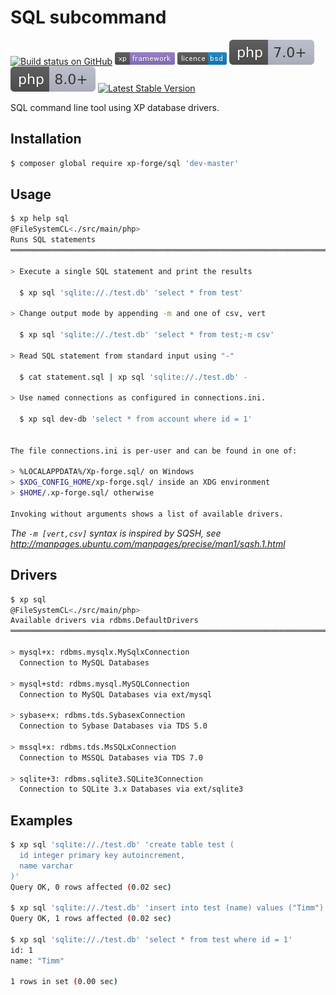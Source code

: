 SQL subcommand
==============

[![Build status on GitHub](https://github.com/xp-forge/sql/workflows/Tests/badge.svg)](https://github.com/xp-forge/sql/actions)
[![XP Framework Module](https://raw.githubusercontent.com/xp-framework/web/master/static/xp-framework-badge.png)](https://github.com/xp-framework/core)
[![BSD Licence](https://raw.githubusercontent.com/xp-framework/web/master/static/licence-bsd.png)](https://github.com/xp-framework/core/blob/master/LICENCE.md)
[![Requires PHP 7.0+](https://raw.githubusercontent.com/xp-framework/web/master/static/php-7_0plus.svg)](http://php.net/)
[![Supports PHP 8.0+](https://raw.githubusercontent.com/xp-framework/web/master/static/php-8_0plus.svg)](http://php.net/)
[![Latest Stable Version](https://poser.pugx.org/xp-forge/sql/version.png)](https://packagist.org/packages/xp-forge/sql)

SQL command line tool using XP database drivers.

## Installation

```bash
$ composer global require xp-forge/sql 'dev-master'
```

## Usage
```bash
$ xp help sql
@FileSystemCL<./src/main/php>
Runs SQL statements
════════════════════════════════════════════════════════════════════════

> Execute a single SQL statement and print the results

  $ xp sql 'sqlite://./test.db' 'select * from test'

> Change output mode by appending -m and one of csv, vert

  $ xp sql 'sqlite://./test.db' 'select * from test;-m csv'

> Read SQL statement from standard input using "-"

  $ cat statement.sql | xp sql 'sqlite://./test.db' -

> Use named connections as configured in connections.ini.

  $ xp sql dev-db 'select * from account where id = 1'


The file connections.ini is per-user and can be found in one of:

> %LOCALAPPDATA%/Xp-forge.sql/ on Windows
> $XDG_CONFIG_HOME/xp-forge.sql/ inside an XDG environment
> $HOME/.xp-forge.sql/ otherwise

Invoking without arguments shows a list of available drivers.
```

*The `-m [vert,csv]` syntax is inspired by SQSH, see http://manpages.ubuntu.com/manpages/precise/man1/sqsh.1.html*

## Drivers

```bash
$ xp sql
@FileSystemCL<./src/main/php>
Available drivers via rdbms.DefaultDrivers
════════════════════════════════════════════════════════════════════════

> mysql+x: rdbms.mysqlx.MySqlxConnection
  Connection to MySQL Databases

> mysql+std: rdbms.mysql.MySQLConnection
  Connection to MySQL Databases via ext/mysql

> sybase+x: rdbms.tds.SybasexConnection
  Connection to Sybase Databases via TDS 5.0

> mssql+x: rdbms.tds.MsSQLxConnection
  Connection to MSSQL Databases via TDS 7.0

> sqlite+3: rdbms.sqlite3.SQLite3Connection
  Connection to SQLite 3.x Databases via ext/sqlite3
```

## Examples

```bash
$ xp sql 'sqlite://./test.db' 'create table test (
  id integer primary key autoincrement,
  name varchar
)'
Query OK, 0 rows affected (0.02 sec)

$ xp sql 'sqlite://./test.db' 'insert into test (name) values ("Timm")'
Query OK, 1 rows affected (0.02 sec)

$ xp sql 'sqlite://./test.db' 'select * from test where id = 1'
id: 1
name: "Timm"

1 rows in set (0.00 sec)
```